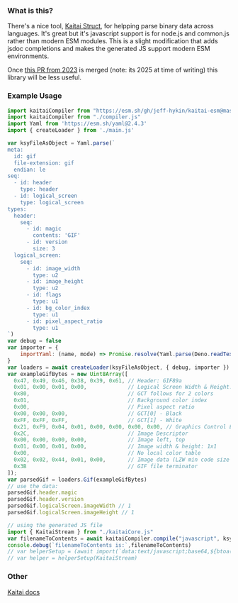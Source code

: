 ### What is this?

There's a nice tool, [Kaitai Struct](https://kaitai.io/), for helpping parse binary data across languages. It's great but it's javascript support is for node.js and common.js rather than modern ESM modules. This is a slight modification that adds jsdoc completions and makes the generated JS support modern ESM environments.

Once [this PR from 2023](https://github.com/kaitai-io/kaitai_struct_compiler/pull/249) is merged (note: its 2025 at time of writing) this library will be less useful.

### Example Usage

```js
import kaitaiCompiler from "https://esm.sh/gh/jeff-hykin/kaitai-esm@master/compiler.js"
import kaitaiCompiler from "./compiler.js"
import Yaml from 'https://esm.sh/yaml@2.4.3'
import { createLoader } from './main.js'

var ksyFileAsObject = Yaml.parse(`
meta:
  id: gif
  file-extension: gif
  endian: le
seq:
  - id: header
    type: header
  - id: logical_screen
    type: logical_screen
types:
  header:
    seq:
      - id: magic
        contents: 'GIF'
      - id: version
        size: 3
  logical_screen:
    seq:
      - id: image_width
        type: u2
      - id: image_height
        type: u2
      - id: flags
        type: u1
      - id: bg_color_index
        type: u1
      - id: pixel_aspect_ratio
        type: u1
`)
var debug = false
var importer = {
    importYaml: (name, mode) => Promise.resolve(Yaml.parse(Deno.readTextFileSync(name)))
}
var loaders = await createLoader(ksyFileAsObject, { debug, importer })
var exampleGifBytes = new Uint8Array([
  0x47, 0x49, 0x46, 0x38, 0x39, 0x61, // Header: GIF89a
  0x01, 0x00, 0x01, 0x00,             // Logical Screen Width & Height: 1x1
  0x80,                               // GCT follows for 2 colors
  0x01,                               // Background color index
  0x00,                               // Pixel aspect ratio
  0x00, 0x00, 0x00,                   // GCT[0] - Black
  0xFF, 0xFF, 0xFF,                   // GCT[1] - White
  0x21, 0xF9, 0x04, 0x01, 0x00, 0x00, 0x00, 0x00, // Graphics Control Extension
  0x2C,                               // Image Descriptor
  0x00, 0x00, 0x00, 0x00,             // Image left, top
  0x01, 0x00, 0x01, 0x00,             // Image width & height: 1x1
  0x00,                               // No local color table
  0x02, 0x02, 0x44, 0x01, 0x00,       // Image data (LZW min code size = 2)
  0x3B                                // GIF file terminator
]);
var parsedGif = loaders.Gif(exampleGifBytes)
// use the data:
parsedGif.header.magic
parsedGif.header.version
parsedGif.logicalScreen.imageWidth // 1
parsedGif.logicalScreen.imageHeight // 1

// using the generated JS file
import { KaitaiStream } from "./kaitaiCore.js"
var filenameToContents = await kaitaiCompiler.compile("javascript", ksyFileAsObject, importer, debug)
console.debug(`filenameToContents is:`,filenameToContents)
// var helperSetup = (await import(`data:text/javascript;base64,${btoa(Object.values(filenameToContents)[0])}`)).default
// var helper = helperSetup(KaitaiStream)
```


### Other

[Kaitai docs](https://doc.kaitai.io/user_guide.html#fixed-size-struct)